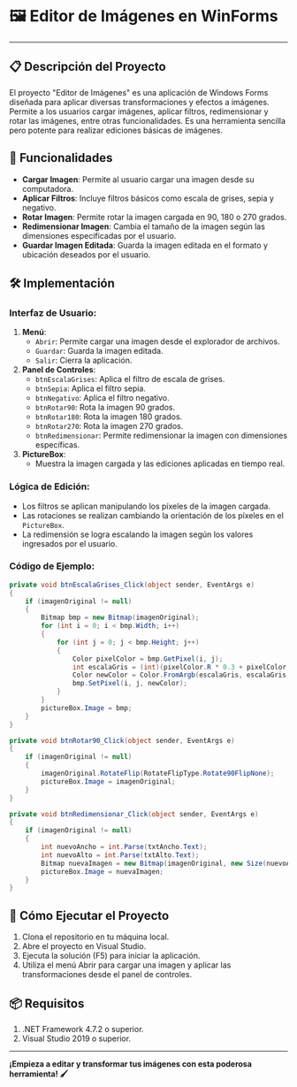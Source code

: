 # 🖼️ Editor de Imágenes en WinForms
---

## 📋 Descripción del Proyecto
El proyecto "Editor de Imágenes" es una aplicación de Windows Forms diseñada para aplicar diversas transformaciones y efectos a imágenes. Permite a los usuarios cargar imágenes, aplicar filtros, redimensionar y rotar las imágenes, entre otras funcionalidades. Es una herramienta sencilla pero potente para realizar ediciones básicas de imágenes.

## 🔧 Funcionalidades
- **Cargar Imagen**: Permite al usuario cargar una imagen desde su computadora.
- **Aplicar Filtros**: Incluye filtros básicos como escala de grises, sepia y negativo.
- **Rotar Imagen**: Permite rotar la imagen cargada en 90, 180 o 270 grados.
- **Redimensionar Imagen**: Cambia el tamaño de la imagen según las dimensiones especificadas por el usuario.
- **Guardar Imagen Editada**: Guarda la imagen editada en el formato y ubicación deseados por el usuario.

## 🛠️ Implementación
### Interfaz de Usuario:
1. **Menú**:
   - `Abrir`: Permite cargar una imagen desde el explorador de archivos.
   - `Guardar`: Guarda la imagen editada.
   - `Salir`: Cierra la aplicación.
2. **Panel de Controles**:
   - `btnEscalaGrises`: Aplica el filtro de escala de grises.
   - `btnSepia`: Aplica el filtro sepia.
   - `btnNegativo`: Aplica el filtro negativo.
   - `btnRotar90`: Rota la imagen 90 grados.
   - `btnRotar180`: Rota la imagen 180 grados.
   - `btnRotar270`: Rota la imagen 270 grados.
   - `btnRedimensionar`: Permite redimensionar la imagen con dimensiones específicas.
3. **PictureBox**:
   - Muestra la imagen cargada y las ediciones aplicadas en tiempo real.

### Lógica de Edición:
- Los filtros se aplican manipulando los píxeles de la imagen cargada.
- Las rotaciones se realizan cambiando la orientación de los píxeles en el `PictureBox`.
- La redimensión se logra escalando la imagen según los valores ingresados por el usuario.

### Código de Ejemplo:
```csharp
private void btnEscalaGrises_Click(object sender, EventArgs e)
{
    if (imagenOriginal != null)
    {
        Bitmap bmp = new Bitmap(imagenOriginal);
        for (int i = 0; i < bmp.Width; i++)
        {
            for (int j = 0; j < bmp.Height; j++)
            {
                Color pixelColor = bmp.GetPixel(i, j);
                int escalaGris = (int)(pixelColor.R * 0.3 + pixelColor.G * 0.59 + pixelColor.B * 0.11);
                Color newColor = Color.FromArgb(escalaGris, escalaGris, escalaGris);
                bmp.SetPixel(i, j, newColor);
            }
        }
        pictureBox.Image = bmp;
    }
}

private void btnRotar90_Click(object sender, EventArgs e)
{
    if (imagenOriginal != null)
    {
        imagenOriginal.RotateFlip(RotateFlipType.Rotate90FlipNone);
        pictureBox.Image = imagenOriginal;
    }
}

private void btnRedimensionar_Click(object sender, EventArgs e)
{
    if (imagenOriginal != null)
    {
        int nuevoAncho = int.Parse(txtAncho.Text);
        int nuevoAlto = int.Parse(txtAlto.Text);
        Bitmap nuevaImagen = new Bitmap(imagenOriginal, new Size(nuevoAncho, nuevoAlto));
        pictureBox.Image = nuevaImagen;
    }
}
```
## 🚀 Cómo Ejecutar el Proyecto
1. Clona el repositorio en tu máquina local.
2. Abre el proyecto en Visual Studio.
3. Ejecuta la solución (F5) para iniciar la aplicación.
4. Utiliza el menú Abrir para cargar una imagen y aplicar las transformaciones desde el panel de controles.

## 📦 Requisitos
1. .NET Framework 4.7.2 o superior.
2. Visual Studio 2019 o superior.

---
**¡Empieza a editar y transformar tus imágenes con esta poderosa herramienta! 🖌️**